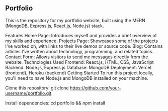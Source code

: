 <h2>Portfolio</h2>
This is the repository for my portfolio website, built using the MERN (MongoDB, Express.js, React.js, Node.js) stack.

Features
Home Page: Introduces myself and provides a brief overview of my skills and experience.
Projects Page: Showcases some of the projects I've worked on, with links to their live demos or source code.
Blog: Contains articles I've written about technology, programming, and related topics.
Contact Form: Allows visitors to send me messages directly from the website.
Technologies Used
Frontend: React.js, HTML, CSS, JavaScript
Backend: Node.js, Express.js
Database: MongoDB
Deployment: Vercel (frontend), Heroku (backend)
Getting Started
To run this project locally, you'll need to have Node.js and MongoDB installed on your machine.

Clone this repository: git clone https://github.com/your-username/portfolio.git

Install dependencies: cd portfolio && npm install
